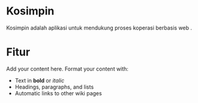 # Kosimpin #

Kosimpin adalah aplikasi untuk mendukung proses koperasi berbasis web .


# Fitur #

Add your content here.  Format your content with:
  * Text in **bold** or _italic_
  * Headings, paragraphs, and lists
  * Automatic links to other wiki pages
